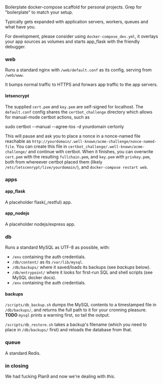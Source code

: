 Boilerplate docker-compose scaffold for personal projects. Grep for "boilerplate" to match your setup.

Typically gets expanded with application servers, workers, queues and what have you.

For development, please consider using `docker-compose_dev.yml`, it overlays your app sources as volumes and starts app_flask with the friendly debugger.

### web

Runs a standard nginx with `/web/default.conf` as its config, serving from `/web/www`.

It bumps normal traffic to HTTPS and forwars app traffic to the app servers.

#### letsencrypt

The supplied `cert.pem` and `key.pem` are self-signed for localhost. The `default.conf` config shares the `certbot_challenge` directory which allows for manual-mode certbot actions, such as

 sudo certbot --manual --agree-tos -d yourdomain certonly

This will pause and ask you to place a nonce in a nonce-named file reachable as `http://yourdomain/.well-known/acme-challenge/nonce-named-file`. You can create this file in `certbot_challenge/.well-known/acme-challenge/` and continue with certbot. When it finishes, you can overwrite `cert.pem` with the resulting `fullchain.pem`, and `key.pem` with `privkey.pem`, both from whereever certbot placed them (likely `/etc/letscenrypt/live/yourdomain/`), and `docker-compose restart web`.

### apps

#### app_flask

A placeholder flask(_restful) app.

#### app_nodejs

A placeholder nodejs/express app.

### db

Runs a standard MySQL as UTF-8 as possible, with:
* `/env` containing the auth credentials.
* `/db/content/` as its `/var/lib/mysql`.
* `/db/backups/` where it saved/loads its backups (see *backups* below).
* `/db/entrypoint/` where it looks for first-run SQL and shell scripts (see MySQL docker docs).
* `/env` containing the auth credentials.

#### backups

`/scripts/db_backup.sh` dumps the MySQL contents to a timestamped file in `/db/backups/`, and returns the full path to it for your cronning pleasure. **TODO** `mysql` prints a warning first, so tail the output.

`/scripts/db_restore.sh` takes a backup's filename (which you need to place in `/db/backups/` first) and reloads the database from that.

### queue

A standard Redis.

### in closing

We had fucking Plan9 and now we're dealing with _this_.
